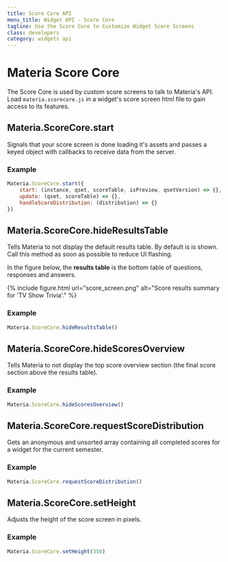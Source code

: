 ```yaml
---
title: Score Core API
menu_title: Widget API - Score Core
tagline: Use the Score Core to Customize Widget Score Screens
class: developers
category: widgets api
---
```

# Materia Score Core

The Score Core is used by custom score screens to talk to Materia's API.  Load `materia.scorecore.js` in a widget's score screen html file to gain access to its features.

## Materia.ScoreCore.start

Signals that your score screen is done loading it's assets and passes a keyed object with callbacks to receive data from the server.

### Example

```javascript
Materia.ScoreCore.start({
	start: (instance, qset, scoreTable, isPreview, qsetVersion) => {},
	update: (qset, scoreTable) => {},
	handleScoreDistribution: (distribution) => {}
})
```

## Materia.ScoreCore.hideResultsTable

Tells Materia to not display the default results table.  By default is is shown.  Call this method as soon as possible to reduce UI flashing.

In the figure below, the **results table** is the bottom table of questions, responses and answers.

{% include figure.html
	url="score_screen.png"
	alt="Score results summary for 'TV Show Trivia'."
%}

### Example

```javascript
Materia.ScoreCore.hideResultsTable()
```

## Materia.ScoreCore.hideScoresOverview

Tells Materia to not display the top score overview section (the final score section above the results table).

### Example

```javascript
Materia.ScoreCore.hideScoresOverview()
```

## Materia.ScoreCore.requestScoreDistribution

Gets an anonymous and unsorted array containing all completed scores for a widget for the current semester.

### Example

```javascript
Materia.ScoreCore.requestScoreDistribution()
```

## Materia.ScoreCore.setHeight

Adjusts the height of the score screen in pixels.

### Example

```javascript
Materia.ScoreCore.setHeight(350)
```
